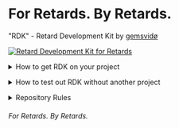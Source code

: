 # For Retards. By Retards.
"RDK" - Retard Development Kit by [gemsvidø](https://github.com/afkvido)

[![Retard Development Kit for Retards](https://github.com/afkvido/RDK/actions/workflows/blank.yml/badge.svg)](https://github.com/afkvido/RDK/actions/workflows/blank.yml)

<details>
<summary>How to get RDK on your project</summary>

- Use IntelliJ IDEA
- Make sure you have JDK 17+ set as your project SDK
- Go to File => Project Structure => then do the thing where you can add a folder as a library or module idk im a retard
- Add this folder: `RDL/src/rdk`
- it should work idk
</details>

<p></p>

<details>
<summary>How to test out RDK without another project</summary>

- Download this repo or use `git clone`, idc
- go to `RDK/src/rdk/Testing/Tutorial.java`
- You can modify that file as much as you want.
</details>

<p></p>

<details>
<summary>Repository Rules</summary>

- [RDK's Licence: BSD 3-Clause "New" or "Revised" License](https://github.com/afkvido/RDK/blob/master/LICENSE.md)
- [RDK: Our code of conduct](https://github.com/afkvido/RDK/blob/master/CODE_OF_CONDUCT.md)
- [RDK: Our contributing guidelines](https://github.com/afkvido/RDK/blob/master/CONTRIBUTING.md)
</details>

###### For Retards. By Retards.
